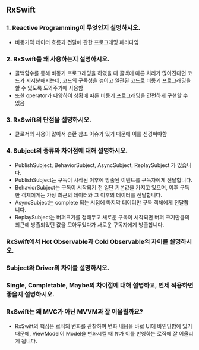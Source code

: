 ## RxSwift

### 1. Reactive Programming이 무엇인지 설명하시오.

- 비동기적 데이터 흐름과 전달에 관한 프로그래밍 패러다임

### 2. RxSwift를 왜 사용하는지 설명하시오.

- 콜백함수를 통해 비동기 프로그래밍을 하였을 때 콜백에 따른 처리가 많아진다면 코드가 지저분해지는데, 코드의 구독성을 높이고 일관된 코드로 비동기 프로그래밍을 할 수 있도록 도와주기에 사용함
- 또한 operator가 다양하여 상황에 따른 비동기 프로그래밍을 간편하게 구현할 수 있음

### 3. RxSwift의 단점을 설명하시오.

- 클로저의 사용이 많아서 순환 참조 이슈가 있기 때문에 이를 신경써야함

### 4. Subject의 종류와 차이점에 대해 설명하시오.

- PublishSubject, BehaviorSubject, AsyncSubject, ReplaySubject 가 있습니다.
- PublishSubject는 구독이 시작된 이후에 방출된 이벤트를 구독자에게 전달합니다.
- BehaviorSubject는 구독이 시작되기 전 일단 기본값을 가지고 있으며, 이후 구독한 객체에게는 가장 최근의 데이터와 그 이후의 데이터를 전달합니다.
- AsyncSubject는 complete 되는 시점에 마지막 데이터만 구독 객체에게 전달합니다.
- ReplaySubject는 버퍼크기를 정해두고 새로운 구독이 시작되면 버퍼 크기만큼의 최근에 방출되었던 값을 모아두었다가 새로운 구독자에게 방출합니다.

### RxSwift에서 Hot Observable과 Cold Observable의 차이를 설명하시오.
### Subject와 Driver의 차이를 설명하시오.
### Single, Completable, Maybe의 차이점에 대해 설명하고, 언제 적용하면 좋을지 설명하시오.
### RxSwift는 왜 MVC가 아닌 MVVM과 잘 어울릴까요?

- RxSwift의 핵심은 로직의 변화를 관찰하여 변화 내용을 바로 UI에 바인딩함에 있기 때문에, ViewModel이 Model을 변화시킬 때 뷰가 이를 반영하는 로직에 잘 어울리게 됩니다.
